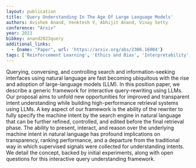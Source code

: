 ```yaml
---
layout: publication
title: 'Query Understanding In The Age Of Large Language Models'
authors: Avishek Anand, Venktesh V, Abhijit Anand, Vinay Setty
conference: "Arxiv"
year: 2023
bibkey: anand2023query
additional_links:
  - {name: "Paper", url: 'https://arxiv.org/abs/2306.16004'}
tags: ['Reinforcement Learning', 'Ethics and Bias', 'Interpretability', 'Tools']
---
```

Querying, conversing, and controlling search and information-seeking
interfaces using natural language are fast becoming ubiquitous with the rise
and adoption of large-language models (LLM). In this position paper, we
describe a generic framework for interactive query-rewriting using LLMs. Our
proposal aims to unfold new opportunities for improved and transparent intent
understanding while building high-performance retrieval systems using LLMs. A
key aspect of our framework is the ability of the rewriter to fully specify the
machine intent by the search engine in natural language that can be further
refined, controlled, and edited before the final retrieval phase. The ability
to present, interact, and reason over the underlying machine intent in natural
language has profound implications on transparency, ranking performance, and a
departure from the traditional way in which supervised signals were collected
for understanding intents. We detail the concept, backed by initial
experiments, along with open questions for this interactive query understanding
framework.
